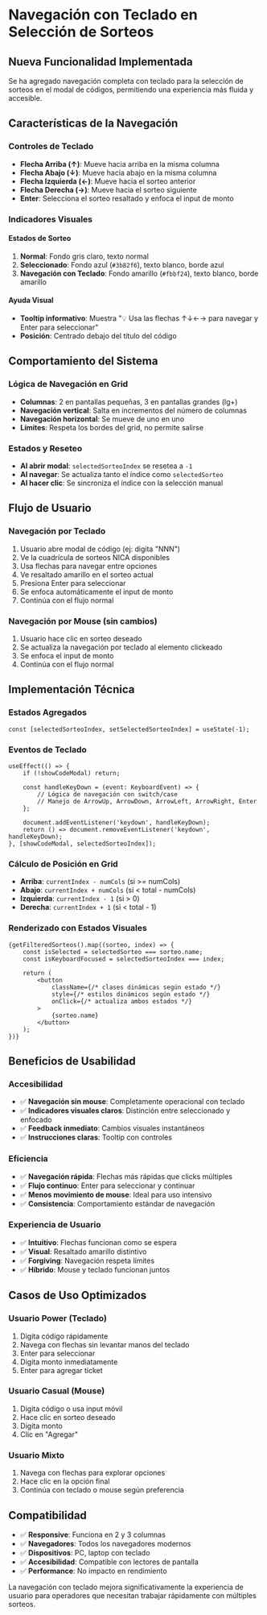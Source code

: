 # Navegación con Teclado en Selección de Sorteos

## Nueva Funcionalidad Implementada

Se ha agregado navegación completa con teclado para la selección de sorteos en el modal de códigos, permitiendo una experiencia más fluida y accesible.

## Características de la Navegación

### Controles de Teclado
- **Flecha Arriba (↑)**: Mueve hacia arriba en la misma columna
- **Flecha Abajo (↓)**: Mueve hacia abajo en la misma columna  
- **Flecha Izquierda (←)**: Mueve hacia el sorteo anterior
- **Flecha Derecha (→)**: Mueve hacia el sorteo siguiente
- **Enter**: Selecciona el sorteo resaltado y enfoca el input de monto

### Indicadores Visuales

#### Estados de Sorteo
1. **Normal**: Fondo gris claro, texto normal
2. **Seleccionado**: Fondo azul (`#3b82f6`), texto blanco, borde azul
3. **Navegación con Teclado**: Fondo amarillo (`#fbbf24`), texto blanco, borde amarillo

#### Ayuda Visual
- **Tooltip informativo**: Muestra "💡 Usa las flechas ↑↓←→ para navegar y Enter para seleccionar"
- **Posición**: Centrado debajo del título del código

## Comportamiento del Sistema

### Lógica de Navegación en Grid
- **Columnas**: 2 en pantallas pequeñas, 3 en pantallas grandes (lg+)
- **Navegación vertical**: Salta en incrementos del número de columnas
- **Navegación horizontal**: Se mueve de uno en uno
- **Límites**: Respeta los bordes del grid, no permite salirse

### Estados y Reseteo
- **Al abrir modal**: `selectedSorteoIndex` se resetea a `-1`
- **Al navegar**: Se actualiza tanto el índice como `selectedSorteo`
- **Al hacer clic**: Se sincroniza el índice con la selección manual

## Flujo de Usuario

### Navegación por Teclado
1. Usuario abre modal de código (ej: digita "NNN")
2. Ve la cuadrícula de sorteos NICA disponibles
3. Usa flechas para navegar entre opciones
4. Ve resaltado amarillo en el sorteo actual
5. Presiona Enter para seleccionar
6. Se enfoca automáticamente el input de monto
7. Continúa con el flujo normal

### Navegación por Mouse (sin cambios)
1. Usuario hace clic en sorteo deseado
2. Se actualiza la navegación por teclado al elemento clickeado
3. Se enfoca el input de monto
4. Continúa con el flujo normal

## Implementación Técnica

### Estados Agregados
```tsx
const [selectedSorteoIndex, setSelectedSorteoIndex] = useState(-1);
```

### Eventos de Teclado
```tsx
useEffect(() => {
    if (!showCodeModal) return;
    
    const handleKeyDown = (event: KeyboardEvent) => {
        // Lógica de navegación con switch/case
        // Manejo de ArrowUp, ArrowDown, ArrowLeft, ArrowRight, Enter
    };
    
    document.addEventListener('keydown', handleKeyDown);
    return () => document.removeEventListener('keydown', handleKeyDown);
}, [showCodeModal, selectedSorteoIndex]);
```

### Cálculo de Posición en Grid
- **Arriba**: `currentIndex - numCols` (si >= numCols)
- **Abajo**: `currentIndex + numCols` (si < total - numCols)
- **Izquierda**: `currentIndex - 1` (si > 0)
- **Derecha**: `currentIndex + 1` (si < total - 1)

### Renderizado con Estados Visuales
```tsx
{getFilteredSorteos().map((sorteo, index) => {
    const isSelected = selectedSorteo === sorteo.name;
    const isKeyboardFocused = selectedSorteoIndex === index;
    
    return (
        <button
            className={/* clases dinámicas según estado */}
            style={/* estilos dinámicos según estado */}
            onClick={/* actualiza ambos estados */}
        >
            {sorteo.name}
        </button>
    );
})}
```

## Beneficios de Usabilidad

### Accesibilidad
- ✅ **Navegación sin mouse**: Completamente operacional con teclado
- ✅ **Indicadores visuales claros**: Distinción entre seleccionado y enfocado
- ✅ **Feedback inmediato**: Cambios visuales instantáneos
- ✅ **Instrucciones claras**: Tooltip con controles

### Eficiencia
- ✅ **Navegación rápida**: Flechas más rápidas que clicks múltiples
- ✅ **Flujo continuo**: Enter para seleccionar y continuar
- ✅ **Menos movimiento de mouse**: Ideal para uso intensivo
- ✅ **Consistencia**: Comportamiento estándar de navegación

### Experiencia de Usuario
- ✅ **Intuitivo**: Flechas funcionan como se espera
- ✅ **Visual**: Resaltado amarillo distintivo
- ✅ **Forgiving**: Navegación respeta límites
- ✅ **Híbrido**: Mouse y teclado funcionan juntos

## Casos de Uso Optimizados

### Usuario Power (Teclado)
1. Digita código rápidamente
2. Navega con flechas sin levantar manos del teclado
3. Enter para seleccionar
4. Digita monto inmediatamente
5. Enter para agregar ticket

### Usuario Casual (Mouse)
1. Digita código o usa input móvil
2. Hace clic en sorteo deseado
3. Digita monto
4. Clic en "Agregar"

### Usuario Mixto
1. Navega con flechas para explorar opciones
2. Hace clic en la opción final
3. Continúa con teclado o mouse según preferencia

## Compatibilidad

- ✅ **Responsive**: Funciona en 2 y 3 columnas
- ✅ **Navegadores**: Todos los navegadores modernos
- ✅ **Dispositivos**: PC, laptop con teclado
- ✅ **Accesibilidad**: Compatible con lectores de pantalla
- ✅ **Performance**: No impacto en rendimiento

La navegación con teclado mejora significativamente la experiencia de usuario para operadores que necesitan trabajar rápidamente con múltiples sorteos.
